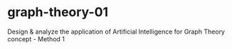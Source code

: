 # graph-theory-01
Design &amp; analyze the application of Artificial Intelligence for Graph Theory concept - Method 1
